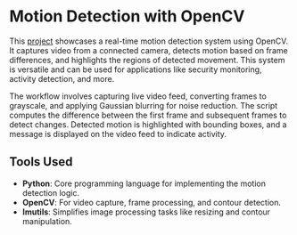 
# Motion Detection with OpenCV

This [project](Moving-object-detection/project.py)
 showcases a real-time motion detection system using OpenCV. It captures video from a connected camera, detects motion based on frame differences, and highlights the regions of detected movement. This system is versatile and can be used for applications like security monitoring, activity detection, and more.

The workflow involves capturing live video feed, converting frames to grayscale, and applying Gaussian blurring for noise reduction. The script computes the difference between the first frame and subsequent frames to detect changes. Detected motion is highlighted with bounding boxes, and a message is displayed on the video feed to indicate activity.



## Tools Used

- **Python**: Core programming language for implementing the motion detection logic.
- **OpenCV**: For video capture, frame processing, and contour detection.
- **Imutils**: Simplifies image processing tasks like resizing and contour manipulation.

